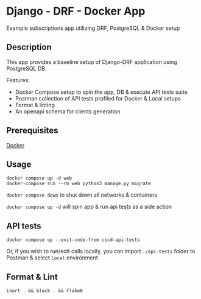 # Django - DRF - Docker App
Example subscriptions app utilizing DRF, PostgreSQL &amp; Docker setup

## Description
This app provides a baseline setup of Django-DRF application using PostgreSQL DB.

Features:
- Docker Compose setup to spin the app, DB & execute API tests suite
- Postman collection of API tests profiled for Docker & Local setups
- Format & linting
- An openapi schema for clients generation
    
## Prerequisites
[Docker](https://www.docker.com/)

## Usage

    docker compose up -d web
    docker-compose run --rm web python3 manage.py migrate

`docker compose down` to shut down all networks & containers

`docker compose up -d` will spin app & run api tests as a side action

## API tests

    docker compose up --exit-code-from cicd-api-tests

Or, if you wish to run/edit calls locally, you can import `./api-tests` folder to Postman & select `Local` environment 

## Format & Lint

    isort . && black . && flake8

